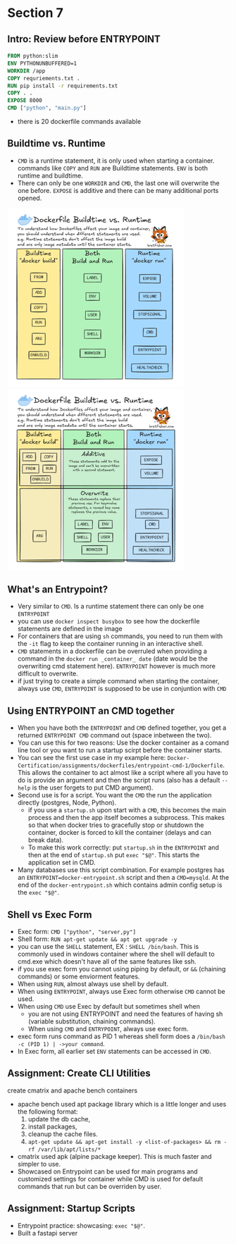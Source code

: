 # Section 7

## Intro: Review before ENTRYPOINT
```Dockerfile
FROM python:slim
ENV PYTHONUNBUFFERED=1
WORKDIR /app
COPY requriements.txt .
RUN pip install -r requirements.txt
COPY . .
EXPOSE 8000
CMD ["python", "main.py"]
```
- there is 20 dockerfile commands available

## Buildtime vs. Runtime
- `CMD` is a runtime statement, it is only used when starting a container. commands like `COPY` and `RUN` are Buildtime statements. `ENV` is both runtime and buildtime.
- There can only be one `WORKDIR` and `CMD`, the last one will overwrite the one before. `EXPOSE` is additive and there can be many additional ports opened.

<img src="attachments/runtime-vs-buildtime-1.png" alt="Page 1" width="400" style="margin-right:10px;">
<img src="attachments/runtime-vs-buildtime-2.png" alt="Page 2" width="400">

## What's an Entrypoint?
- Very similar to `CMD`. Is a runtime statement there can only be one `ENTRYPOINT`
- you can use `docker inspect busybox` to see how the dockerfile statements are defined in the image
- For containers that are using `sh` commands, you need to run them with the `-it` flag to keep the container running in an interactive shell.
- `CMD` statements in a dockerfile can be overruled when providing a command in the `docker run _container_ date` (date would be the overwriting cmd statement here). `ENTRYPOINT` however is much more difficult to overwrite.
- if just trying to create a simple command when starting the container, always use `CMD`, `ENTRYPOINT` is supposed to be use in conjuntion with `CMD` 

## Using ENTRYPOINT an CMD together
- When you have both the `ENTRYPOINT` and `CMD` defined together, you get a returned `ENTRYPOINT CMD` command out (space inbetween the two).
- You can use this for two reasons: Use the docker container as a comand line tool or you want to run a startup scirpt before the container starts.
- You can see the first use case in my example here: `Docker-Certification/assignments/dockerfiles/entrypoint-cmd-1/Dockerfile`. This allows the container to act almost like a script where all you have to do is provide an argument and then the script runs (also has a default `--help` is the user forgets to put CMD argument).
- Second use is for a script. You want the `CMD` the run the application directly (postgres, Node, Python). 
    - if you use a `startup.sh` upon start with a `CMD`, this becomes the main process and then the app itself becomes a subprocess. This makes so that when docker tries to gracefully stop or shutdown the container, docker is forced to kill the container (delays and can break data).
    - To make this work correctly: put `startup.sh` in the `ENTRYPOINT` and then at the end of `startup.sh` put `exec "$@"`. This starts the application set in CMD.
- Many databases use this script combination. For example postgres has an `ENTRYPOINT=docker-entrypoint.sh` script and then a `CMD=mysqld`. At the end of the `docker-entrypoint.sh` which contains admin config setup is the `exec "$@"`. 

## Shell vs Exec Form
- Exec form: `CMD ["python", "server,py"]`
- Shell form: `RUN apt-get update && apt get upgrade -y`
- you can use the `SHELL` statement, EX : `SHELL /bin/bash`. This is commonly used in windows container where the shell will default to cmd.exe which doesn't have all of the same features like ssh.
- if you use exec form you cannot using piping by default, or `&&` (chaining commands) or some enviorment features.
- When using `RUN`, almost always use shell by default.
- When using `ENTRYPOINT`, always use Exec form otherwise `CMD` cannot be used.
- When using `CMD` use Exec by default but sometimes shell when
    - you are not using ENTRYPOINT and need the features of having sh (variable substitution, chaining commands).
    - When using `CMD` and `ENTRYPOINT`, always use exec form.
- exec form runs command as PID 1 whereas shell form does a `/bin/bash -c (PID 1) | ->your command`.
- In Exec form, all earlier set `ENV` statements can be accessed in `CMD`.

## Assignment: Create CLI Utilities
create cmatrix and apache bench containers
- apache bench used apt package library which is a little longer and uses the following format:
    1. update the db cache, 
    2. install packages, 
    3. cleanup the cache files.
    4. `apt-get update && apt-get install -y <list-of-packages> && rm -rf /var/lib/apt/lists/*`
- cmatrix used apk (alpine package keeper). This is much faster and simpler to use.
- Showcased on Entrypoint can be used for main programs and customized settings for container while CMD is used for default commands that run but can be overriden by user.

## Assignment: Startup Scripts
- Entrypoint practice: showcasing: `exec "$@"`.
- Built a fastapi server 
